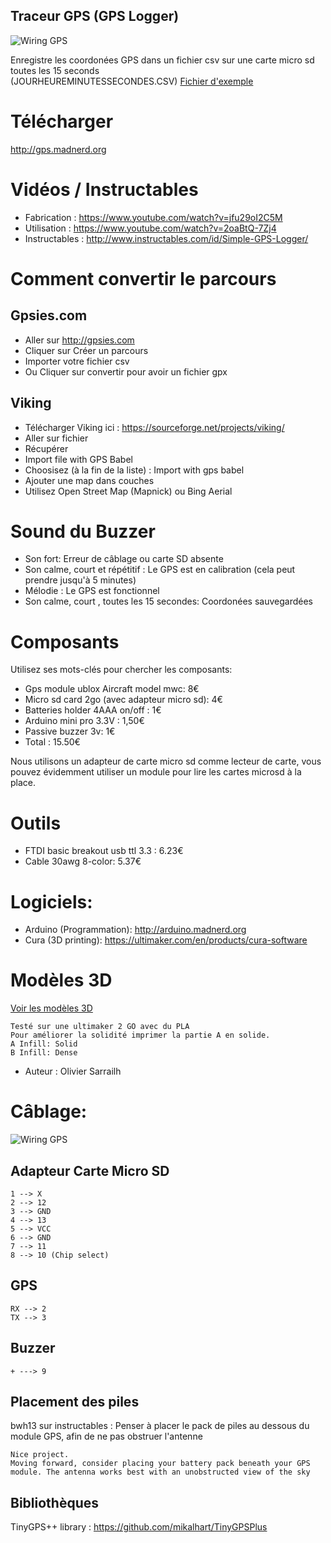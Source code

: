 Traceur GPS (GPS Logger) 
----------

![Wiring GPS](https://github.com/pigetArduino/gpsLogger/raw/master/doc/gpslogger.jpg)

Enregistre les coordonées GPS dans un fichier csv sur une carte micro sd toutes les 15 seconds   
(JOURHEUREMINUTESSECONDES.CSV)
[Fichier d'exemple](https://github.com/pigetArduino/gpsLogger/blob/master/doc/example.csv)

# Télécharger
http://gps.madnerd.org

# Vidéos / Instructables
* Fabrication : https://www.youtube.com/watch?v=jfu29oI2C5M
* Utilisation : https://www.youtube.com/watch?v=2oaBtQ-7Zj4
* Instructables : http://www.instructables.com/id/Simple-GPS-Logger/

# Comment convertir le parcours
## Gpsies.com
* Aller sur http://gpsies.com
* Cliquer sur Créer un parcours
* Importer votre fichier csv
* Ou Cliquer sur convertir pour avoir un fichier gpx

## Viking
* Télécharger Viking ici : https://sourceforge.net/projects/viking/
* Aller sur fichier
* Récupérer
* Import file with GPS Babel
* Choosisez (à la fin de la liste) : Import with gps babel
* Ajouter une map dans couches
* Utilisez Open Street Map (Mapnick) ou Bing Aerial

# Sound du Buzzer
* Son fort: Erreur de câblage ou carte SD absente
* Son calme, court et répétitif : Le GPS est en calibration (cela peut prendre jusqu'à 5 minutes)
* Mélodie : Le GPS est fonctionnel
* Son calme, court , toutes les 15 secondes:  Coordonées sauvegardées  

# Composants
Utilisez ses mots-clés pour chercher les composants:
* Gps module ublox Aircraft model mwc: 8€
* Micro sd card 2go (avec adapteur micro sd): 4€
* Batteries holder 4AAA on/off : 1€ 
* Arduino mini pro 3.3V : 1,50€
* Passive buzzer 3v:  1€  
* Total : 15.50€   

Nous utilisons un adapteur de carte micro sd comme lecteur de carte, vous pouvez évidemment utiliser un module pour lire les cartes microsd à la place.

# Outils
* FTDI basic breakout usb ttl 3.3 : 6.23€
* Cable 30awg  8-color: 5.37€
 

# Logiciels:
  * Arduino (Programmation): http://arduino.madnerd.org
  * Cura (3D printing): https://ultimaker.com/en/products/cura-software

# Modèles 3D
[Voir les modèles 3D](https://github.com/pigetArduino/gpsLogger/blob/master/3D/)
```
Testé sur une ultimaker 2 GO avec du PLA
Pour améliorer la solidité imprimer la partie A en solide.
A Infill: Solid
B Infill: Dense
```
* Auteur : Olivier Sarrailh   
 
# Câblage:
![Wiring GPS](https://github.com/pigetArduino/gpsLogger/blob/master/doc/gpsLogger_wiring.png)
##  Adapteur Carte Micro SD 
```
1 --> X
2 --> 12
3 --> GND
4 --> 13
5 --> VCC
6 --> GND
7 --> 11
8 --> 10 (Chip select)
```
##  GPS
```
RX --> 2
TX --> 3

```
## Buzzer
```
+ ---> 9
```

## Placement des piles
bwh13 sur instructables : Penser à placer le pack de piles au dessous du module GPS, afin de ne pas obstruer l'antenne
```
Nice project.
Moving forward, consider placing your battery pack beneath your GPS module. The antenna works best with an unobstructed view of the sky
```

## Bibliothèques
TinyGPS++ library : https://github.com/mikalhart/TinyGPSPlus
